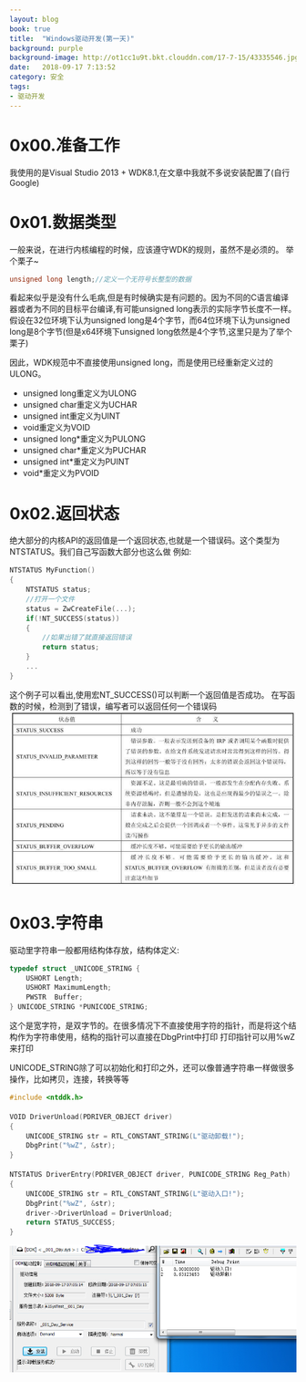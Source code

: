 ```yaml
---
layout: blog
book: true
title:  "Windows驱动开发(第一天)"
background: purple
background-image: http://ot1cc1u9t.bkt.clouddn.com/17-7-15/43335546.jpg
date:   2018-09-17 7:13:52
category: 安全
tags:
- 驱动开发 
---
```

# 0x00.准备工作
我使用的是Visual Studio 2013 + WDK8.1,在文章中我就不多说安装配置了(自行Google)


# 0x01.数据类型

一般来说，在进行内核编程的时候，应该遵守WDK的规则，虽然不是必须的。
举个栗子~
```c
unsigned long length;//定义一个无符号长整型的数据
```
看起来似乎是没有什么毛病,但是有时候确实是有问题的。因为不同的C语言编译器或者为不同的目标平台编译,有可能unsigned long表示的实际字节长度不一样。
假设在32位环境下认为unsigned long是4个字节，而64位环境下认为unsigned long是8个字节(但是x64环境下unsigned long依然是4个字节,这里只是为了举个栗子)

因此，WDK规范中不直接使用unsigned long，而是使用已经重新定义过的ULONG。

- unsigned long重定义为ULONG
- unsigned char重定义为UCHAR
- unsigned int重定义为UINT
- void重定义为VOID
- unsigned long*重定义为PULONG
- unsigned char*重定义为PUCHAR
- unsigned int*重定义为PUINT
- void*重定义为PVOID

# 0x02.返回状态

绝大部分的内核API的返回值是一个返回状态,也就是一个错误码。这个类型为NTSTATUS。我们自己写函数大部分也这么做
例如:
```c
NTSTATUS MyFunction()
{
	NTSTATUS status;
	//打开一个文件
	status = ZwCreateFile(...);
	if(!NT_SUCCESS(status))
	{
		//如果出错了就直接返回错误
		return status;
	}
	...
}
```
这个例子可以看出,使用宏NT_SUCCESS()可以判断一个返回值是否成功。
在写函数的时候，检测到了错误，编写者可以返回任何一个错误码
![ERROR_CODE](https://raw.githubusercontent.com/catsay217994/catsay217994.github.io/master/_posts/security_image/Driver_Return_Code.jpg "ERROR_CODE")

# 0x03.字符串
驱动里字符串一般都用结构体存放，结构体定义:
```c
typedef struct _UNICODE_STRING {
    USHORT Length;
    USHORT MaximumLength;
	PWSTR  Buffer;
} UNICODE_STRING *PUNICODE_STRING;
```
这个是宽字符，是双字节的。在很多情况下不直接使用字符的指针，而是将这个结构作为字符串使用，结构的指针可以直接在DbgPrint中打印
打印指针可以用%wZ来打印

UNICODE_STRING除了可以初始化和打印之外，还可以像普通字符串一样做很多操作，比如拷贝，连接，转换等等

```c
#include <ntddk.h>

VOID DriverUnload(PDRIVER_OBJECT driver)
{
	UNICODE_STRING str = RTL_CONSTANT_STRING(L"驱动卸载!");
	DbgPrint("%wZ", &str);
}

NTSTATUS DriverEntry(PDRIVER_OBJECT driver, PUNICODE_STRING Reg_Path)
{
	UNICODE_STRING str = RTL_CONSTANT_STRING(L"驱动入口!");
	DbgPrint("%wZ", &str);
	driver->DriverUnload = DriverUnload;
	return STATUS_SUCCESS;
}
```
![Driver1](https://raw.githubusercontent.com/catsay217994/catsay217994.github.io/master/_posts/security_image/Driver1.PNG "Driver1")
